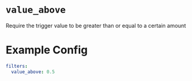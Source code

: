 # `value_above`

Require the trigger value to be greater than or equal to a certain amount

# Example Config
```yaml
filters:
  value_above: 0.5
```
